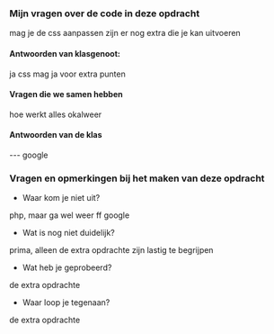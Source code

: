 ### Mijn vragen over de code in deze opdracht

mag je de css aanpassen 
zijn er nog extra die je kan uitvoeren

#### Antwoorden van klasgenoot: 

ja css mag 
ja voor extra punten

#### Vragen die we samen hebben

hoe werkt alles okalweer 

#### Antwoorden van de klas

--- google

### Vragen en opmerkingen bij het maken van deze opdracht
- Waar kom je niet uit? 

php, maar ga wel weer ff google 

- Wat is nog niet duidelijk?

prima, alleen de extra opdrachte zijn lastig te begrijpen

- Wat heb je geprobeerd?

de extra opdrachte

- Waar loop je tegenaan?


de extra opdrachte

